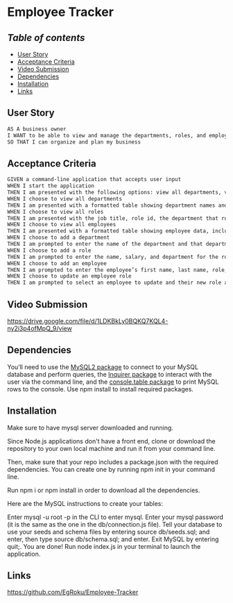 # Employee Tracker

## **_Table of contents_**
* [User Story](#user-story)
* [Acceptance Criteria](#acceptance-criteria)
* [Video Submission](#video-submission)
* [Dependencies](#dependencies)
* [Installation](#installation)
* [Links](#links)

## User Story

```md
AS A business owner
I WANT to be able to view and manage the departments, roles, and employees in my company
SO THAT I can organize and plan my business
```

## Acceptance Criteria

```md
GIVEN a command-line application that accepts user input
WHEN I start the application
THEN I am presented with the following options: view all departments, view all roles, view all employees, add a department, add a role, add an employee, and update an employee role
WHEN I choose to view all departments
THEN I am presented with a formatted table showing department names and department ids
WHEN I choose to view all roles
THEN I am presented with the job title, role id, the department that role belongs to, and the salary for that role
WHEN I choose to view all employees
THEN I am presented with a formatted table showing employee data, including employee ids, first names, last names, job titles, departments, salaries, and managers that the employees report to
WHEN I choose to add a department
THEN I am prompted to enter the name of the department and that department is added to the database
WHEN I choose to add a role
THEN I am prompted to enter the name, salary, and department for the role and that role is added to the database
WHEN I choose to add an employee
THEN I am prompted to enter the employee’s first name, last name, role, and manager, and that employee is added to the database
WHEN I choose to update an employee role
THEN I am prompted to select an employee to update and their new role and this information is updated in the database 
```

## Video Submission

https://drive.google.com/file/d/1LDKBkLy0BQKQ7KQL4-ny2i3p4ofMpQ_9/view

## Dependencies

You’ll need to use the [MySQL2 package](https://www.npmjs.com/package/mysql2) to connect to your MySQL database and perform queries, the [Inquirer package](https://www.npmjs.com/package/inquirer/v/8.2.4) to interact with the user via the command line, and the [console.table package](https://www.npmjs.com/package/console.table) to print MySQL rows to the console. Use npm install to install required packages. 

## Installation

Make sure to have mysql server downloaded and running.

Since Node.js applications don't have a front end, clone or download the repository to your own local machine and run it from your command line.

Then, make sure that your repo includes a package.json with the required dependencies. You can create one by running npm init in your command line.

Run npm i or npm install in order to download all the dependencies.

Here are the MySQL instructions to create your tables:

Enter mysql -u root -p in the CLI to enter mysql.
Enter your mysql password (it is the same as the one in the db/connection.js file).
Tell your database to use your seeds and schema files by entering source db/seeds.sql; and enter, then type source db/schema.sql; and enter.
Exit MySQL by entering quit;.
You are done!
Run node index.js in your terminal to launch the application.

## Links

https://github.com/EgRoku/Employee-Tracker



